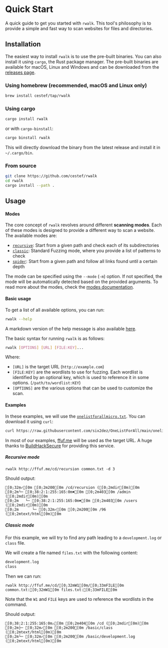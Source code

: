 # Quick Start

A quick guide to get you started with `rwalk`. This tool's philosophy is to provide a simple and fast way to scan websites for files and directories.

## Installation

The easiest way to install `rwalk` is to use the pre-built binaries. You can also install it using `cargo`, the Rust package manager.
The pre-built binaries are available for macOS, Linux and Windows and can be downloaded from the [releases page](https://github.com/cestef/rwalk/releases).

### Using homebrew (recommended, macOS and Linux only)

```bash
brew install cestef/tap/rwalk
```

### Using cargo

```bash
cargo install rwalk
```

or with `cargo-binstall`:

```bash
cargo binstall rwalk
```

This will directly download the binary from the latest release and install it in `~/.cargo/bin`.

### From source

```bash
git clone https://github.com/cestef/rwalk
cd rwalk
cargo install --path .
```

## Usage

#### Modes

The core concept of `rwalk` revolves around different **scanning modes**. Each of these modes is designed to provide a different way to scan a website. The available modes are:

- [`recursive`](./modes.md#recursive): Start from a given path and check each of its subdirectories
- [`classic`](./modes.md#classic): Standard Fuzzing mode, where you provide a list of patterns to check
- [`spider`](./modes.md#spider): Start from a given path and follow all links found until a certain depth

The mode can be specified using the `--mode` (`-m`) option. If not specified, the mode will be automatically detected based on the provided arguments. To read more about the modes, check the [modes documentation](./modes.md).

#### Basic usage

To get a list of all available options, you can run:

```bash
rwalk --help
```

A markdown version of the help message is also available [here](./options.md).

The basic syntax for running `rwalk` is as follows:

```bash
rwalk [OPTIONS] [URL] [FILE:KEY]...
```

Where:

- `[URL]` is the target URL (`http://example.com`)
- `[FILE:KEY]` are the wordlists to use for fuzzing. Each wordlist is identified by an optional key, which is used to reference it in some options. (`/path/to/wordlist:KEY`)
- `[OPTIONS]` are the various options that can be used to customize the scan. 

#### Examples

In these examples, we will use the [`onelistforallmicro.txt`](https://raw.githubusercontent.com/six2dez/OneListForAll/main/onelistforallmicro.txt).
You can download it using `curl`:

```bash
curl https://raw.githubusercontent.com/six2dez/OneListForAll/main/onelistforallmicro.txt -o common.txt
```

In most of our examples, [ffuf.me](http://ffuf.me) will be used as the target URL. A huge thanks to [BuildHackSecure](https://github.com/BuildHackSecure/ffufme) for providing this service.

##### Recursive mode

```
rwalk http://ffuf.me/cd/recursion common.txt -d 3
```

Should output:
```ansi
[0;32m✓[0m [0;2m200[0m /cd/recursion ([0;2mdir[0m)[0m
[0;2m└─ [0;38:2:1:255:165:0m✖[0m [0;2m403[0m /admin ([0;2mdir[0m)[0m
[0;2m   └─ [0;38:2:1:255:165:0m✖[0m [0;2m403[0m /users ([0;2mdir[0m)[0m
[0;2m      └─ [0;32m✓[0m [0;2m200[0m /96 ([0;2mtext/html[0m)[0m
```

##### Classic mode

For this example, we will try to find any path leading to a `development.log` or `class` file.

We will create a file named `files.txt` with the following content:

```txt
development.log
class
```

Then we can run:

```ansi
rwalk http://ffuf.me/cd/[0;32mW1[0m/[0;33mFILE[0m common.txt:[0;32mW1[0m files.txt:[0;33mFILE[0m
```

Note that the `W1` and `FILE` keys are used to reference the wordlists in the command.

Should output:
```ansi
[0;38:2:1:255:165:0m⚠[0m [0;2m404[0m /cd ([0;2mdir[0m)[0m
[0;2m├─ [0;32m✓[0m [0;2m200[0m /basic/class ([0;2mtext/html[0m)[0m
[0;2m└─ [0;32m✓[0m [0;2m200[0m /basic/development.log ([0;2mtext/html[0m)[0m
```
